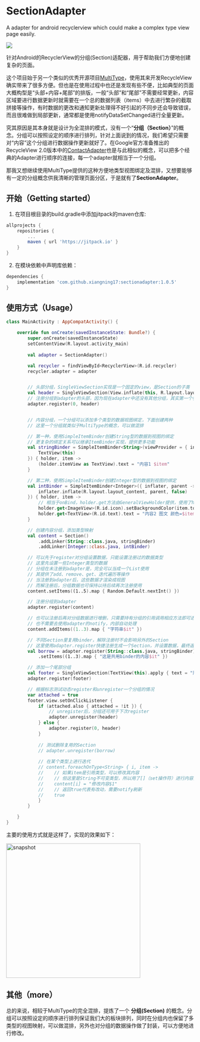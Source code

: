 # SectionAdapter
A adapter for android recyclerview which could make a complex type view page easily.

[![](https://jitpack.io/v/xiangning17/sectionadapter.svg)](https://jitpack.io/#xiangning17/sectionadapter)


针对Android的RecyclerView的分组(Section)适配器，用于帮助我们方便地创建复杂的页面。

这个项目始于另一个类似的优秀开源项目[MultiType](https://github.com/drakeet/MultiType)，使用其来开发RecycleView确实带来了很多方便。但也是在使用过程中也还是发现有些不便，比如典型的页面大概构型是“头部+内容+尾部”的排版，一般“头部”和“尾部”不需要经常更新，内容区域要进行数据更新时就需要在一个总的数据列表（items）中去进行繁杂的截取拼接等操作，有时数据的更改和通知更新处理得不好引起的不同步还会导致错误，而且很难做到局部更新，通常都是使用notifyDataSetChanged进行全量更新。

究其原因是其本身就是设计为全混排的模式，没有一个“**分组（Section）**”的概念。分组可以按照设定的顺序进行排列，针对上面说到的情况，我们希望只需要对“内容”这个分组进行数据操作更新就好了。在Google官方准备推出的RecycleView 2.0版本中的[ContactAdapter](https://zhuanlan.zhihu.com/p/275635988)也是与此相似的概念，可以把多个经典的Adapter进行顺序的连接，每一个adapter就相当于一个分组。

那我又想继续使用MultiType提供的这种方便地类型视图绑定及混排，又想要能够有一定的分组概念供我清晰的管理页面分区，于是就有了**SectionAdapter**。

## 开始（Getting started）

1. 在项目根目录的build.gradle中添加jitpack的maven仓库:
```groovy
allprojects {
    repositories {
        ...
        maven { url 'https://jitpack.io' }
    }
}
```

2. 在模块依赖中声明库依赖：
```groovy
dependencies {
    implementation 'com.github.xiangning17:sectionadapter:1.0.5'
}
```

## 使用方式（Usage）

```kotlin
class MainActivity : AppCompatActivity() {

    override fun onCreate(savedInstanceState: Bundle?) {
        super.onCreate(savedInstanceState)
        setContentView(R.layout.activity_main)
      	
      	val adapter = SectionAdapter()

        val recycler = findViewById<RecyclerView>(R.id.recycler)
        recycler.adapter = adapter


        // 头部分组，SingleViewSection实现是一个固定的view，是Section的子类
        val header = SingleViewSection(View.inflate(this, R.layout.layout_header, null))
        // 注册分组到adapter的头部，因为现在adapter中还没有其他分组，其实第一个参数可以省略的
        adapter.register(0, header)


        // 内容分组，一个分组可以添加多个类型的数据视图绑定，下面创建两种
        // 这里一个分组就类似于MultiType的概念，可以做混排

        // 第一种，使用SimpleItemBinder创建String型的数据到视图的绑定
        // 更复杂的绑定关系可以继承ItemBinder实现，提供更多功能
        val stringBinder = SimpleItemBinder<String>(viewProvider = { inflater, parent ->
            TextView(this)
        }) { holder, item ->
            (holder.itemView as TextView).text = "内容1 $item"
        }

        // 第二种，使用SimpleItemBinder创建Integer型的数据到视图的绑定
        val intBinder = SimpleItemBinder<Integer>({ inflater, parent ->
            inflater.inflate(R.layout.layout_content, parent, false)
        }) { holder, item ->
            // 相当于onBind，holder.get方法由GeneralViewHolder提供，使用了hashmap进行缓存
            holder.get<ImageView>(R.id.icon).setBackgroundColor(item.toInt())
            holder.get<TextView>(R.id.text).text = "内容2 图文 颜色=$item"
        }

        // 创建内容分组，添加类型映射
        val content = Section()
            .addLinker(String::class.java, stringBinder)
            .addLinker(Integer::class.java, intBinder)

        // 可以先于register对分组设置数据，只能设置注册过的数据类型
        // 这里先设置一些Integer类型的数据
        // 分组在未注册到adapter是，完全可以当成一个List使用
        // 其提供了add、remove、get、迭代遍历等操作
        // 当注册到adapter后，这些数据才渲染成视图
        // 而解注册后，分组数据也可保持以待后续再次注册使用
        content.setItems((1..5).map { Random.Default.nextInt() })

        // 注册分组到adapter
        adapter.register(content)

        // 也可以注册后再对分组数据进行增删，只需要持有分组的引用调用相应方法即可进行数据更改
        // 也不需要去使用adapter的notify，内部自动处理
        content.addItems((1..3).map { "字符串$it" })

        // 不同Section里复用binder，解除注册时不会影响另外的Section
        // 这里使用adapter.register快捷注册生成一个Section，并设置数据，最终返回Section自身
        val borrow = adapter.register(String::class.java, stringBinder)
            .setItems((1..3).map { "这是共用binder的内容$it" })

        // 添加一个尾部分组
        val footer = SingleViewSection(TextView(this).apply { text = "尾部" })
        adapter.register(footer)

        // 根据标志测试动态register和unregister一个分组的情况
        var attached = true
        footer.view.setOnClickListener {
            if (attached.also { attached = !it }) {
                // unregister后，分组还可用于下次register 
                adapter.unregister(header)
            } else {
                adapter.register(0, header)
            }
            
            // 测试删除复用的Section
            // adapter.unregister(borrow)
           
            // 在某个类型上进行迭代
            // content.foreachOnType<String> { i, item ->
            //    // 如果item是引用类型，可以修改其内容
            //    // 但这里是String不可变类型，所以用了[]（set操作符）进行内容更新
            //    content[i] = "修改内容$1"
            //    // 返回true代表有改动，需要notify刷新
            //    true
            }
        }

    }
}
```

主要的使用方式就是这样了，实现的效果如下：

<img width="360" alt="snapshot" src="https://user-images.githubusercontent.com/27916852/111868841-3409a580-89b7-11eb-8af9-659fe0469247.png">


## 其他（more）

总的来说，相较于MultiType的完全混排，提炼了一个 **分组(Section)** 的概念。分组可以按照设定的顺序进行排列保证我们大的板块排列，同时在分组内也保留了多类型的视图映射，可以做混排，另外也对分组的数据操作做了封装，可以方便地进行修改。
